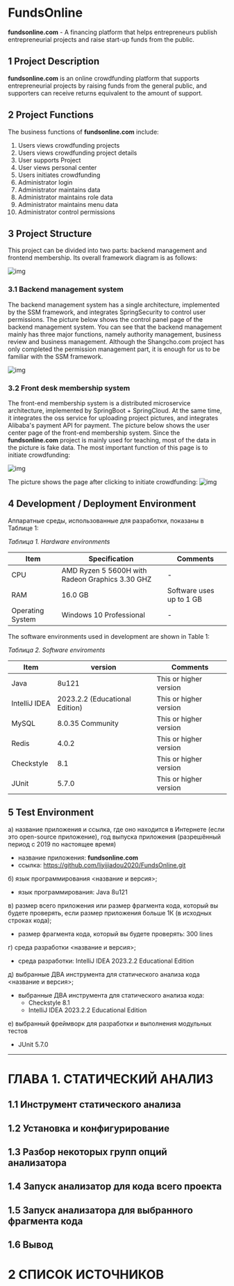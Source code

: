 # FundsOnline
**fundsonline.com** - A financing platform that helps entrepreneurs publish entrepreneurial projects and raise start-up funds from the public.

## 1 Project Description
**fundsonline.com** is an online crowdfunding platform that supports entrepreneurial projects by raising funds from the general public, and supporters can receive returns equivalent to the amount of support.

## 2 Project Functions
The business functions of **fundsonline.com** include:
1. Users views crowdfunding projects
2. Users views crowdfunding project details
3. User supports Project
4. User views personal center
5. Users initiates crowdfunding
6. Administrator login
7. Administrator maintains data
8. Administrator maintains role data
9. Administrator maintains menu data
10. Administrator control permissions

## 3 Project Structure
This project can be divided into two parts: backend management and frontend membership. Its overall framework diagram is as follows:

![img](img/2024021301.png)
### 3.1 Backend management system
The backend management system has a single architecture, implemented by the SSM framework, and integrates SpringSecurity to control user permissions. The picture below shows the control panel page of the backend management system. You can see that the backend management mainly has three major functions, namely authority management, business review and business management. Although the Shangcho.com project has only completed the permission management part, it is enough for us to be familiar with the SSM framework.

![img](img/20200803140926683.png)

### 3.2 Front desk membership system
The front-end membership system is a distributed microservice architecture, implemented by SpringBoot + SpringCloud. At the same time, it integrates the oss service for uploading project pictures, and integrates Alibaba's payment API for payment. The picture below shows the user center page of the front-end membership system. Since the  **fundsonline.com** project is mainly used for teaching, most of the data in the picture is fake data. The most important function of this page is to initiate crowdfunding:

![img](img/2020080314203573.png)


The picture shows the page after clicking to initiate crowdfunding:
![img](img/20200813212725196.png)

## 4 Development / Deployment Environment

Аппаратные среды, использованные для разработки, показаны в Таблице 1:

*Таблица 1. Hardware environments*

| Item | Specification | Comments |
| ---- | ---- | ---- |
| CPU | AMD Ryzen 5 5600H with Radeon Graphics 3.30 GHZ | - |
| RAM | 16.0 GB | Software uses up to 1 GB |
| Operating System | Windows 10 Professional | - |

The software environments used in development are shown in Table 1:

*Таблица 2. Software enviroments*

| Item | version | Comments |
| ---- | ---- | ---- |
| Java | 8u121 | This or higher version |
| IntelliJ IDEA | 2023.2.2 (Educational Edition) | This or higher version |
| MySQL | 8.0.35 Community | This or higher version |
| Redis | 4.0.2 | This or higher version |
| Checkstyle | 8.1 | This or higher version |
| JUnit | 5.7.0 | This or higher version |


## 5 Test Environment
а) название приложения и ссылка, где оно находится в Интернете (если это open-source приложение), год выпуска приложения (разрешённый период с 2019 по настоящее время)
- название приложения: **fundsonline.com**
- ссылка: https://github.com/liyijiadou2020/FundsOnline.git

б) язык программирования <название и версия>;
- язык программирования: Java 8u121

в) размер всего приложения или размер фрагмента кода, который вы будете проверять, если размер приложения больше 1К (в исходных строках кода);
 - размер фрагмента кода, который вы будете проверять: 300 lines

г) среда разработки <название и версия>;
- среда разработки: IntelliJ IDEA 2023.2.2 Educational Edition

д) выбранные ДВА инструмента для статического анализа кода <название и версия>;
- выбранные ДВА инструмента для статического анализа кода:
	- Checkstyle 8.1
	- IntelliJ IDEA 2023.2.2 Educational Edition

е) выбранный фреймворк для разработки и выполнения модульных тестов
- JUnit 5.7.0

---

# ГЛАВА 1. СТАТИЧЕСКИЙ АНАЛИЗ

## 1.1 Инструмент статического анализа




## 1.2 Установка и конфигурирование





## 1.3 Разбор некоторых групп опций анализатора




## 1.4 Запуск анализатор для кода всего проекта







## 1.5 Запуск анализатора для выбранного фрагмента кода





## 1.6 Вывод





# 2 СПИСОК ИСТОЧНИКОВ
